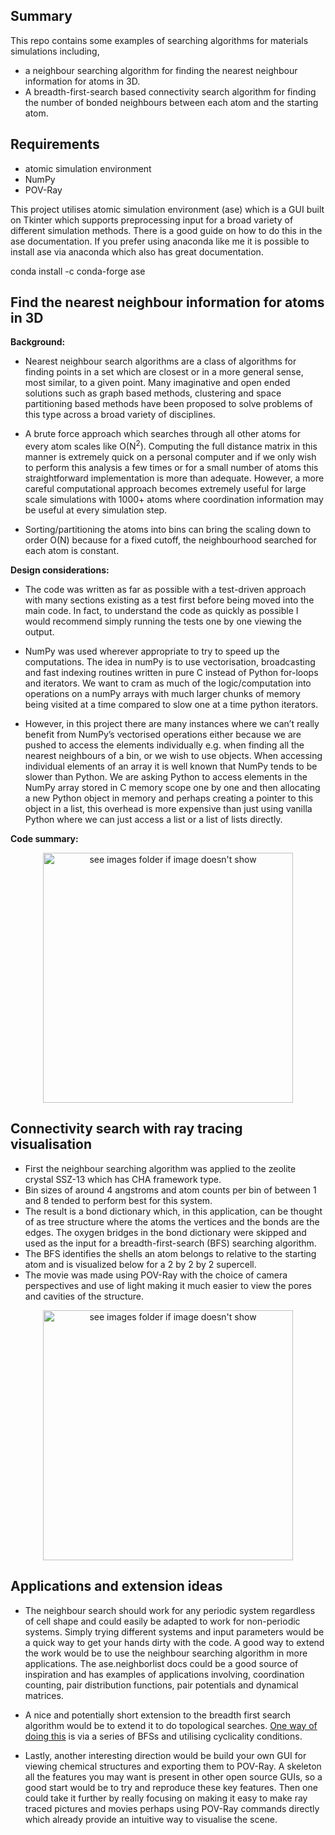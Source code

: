 ## Summary

This repo contains some examples of searching algorithms for materials simulations including,
* a neighbour searching algorithm for finding the nearest neighbour information for atoms in 3D.
* A breadth-first-search based connectivity search algorithm for finding the number of bonded neighbours between each atom and the starting atom.

## Requirements

* atomic simulation environment
* NumPy
* POV-Ray

This project utilises atomic simulation environment (ase) which is a GUI built on Tkinter which supports preprocessing input for a broad variety of different simulation methods. There is a good guide on how to do this in the ase documentation. If you prefer using anaconda like me it is possible to install ase via anaconda which also has great documentation.

conda install -c conda-forge ase

## Find the nearest neighbour information for atoms in 3D

**Background:**

* Nearest neighbour search algorithms are a class of algorithms for finding points in a set which are closest or in a more general sense, most similar, to a given point. Many imaginative and open ended solutions such as graph based methods, clustering and space partitioning based methods have been proposed to solve problems of this type across a broad variety of disciplines.

* A brute force approach which searches through all other atoms for every atom scales like O(N<sup>2</sup>). Computing the full distance matrix in this manner is extremely quick on a personal computer and if we only wish to perform this analysis a few times or for a small number of atoms this straightforward implementation is more than adequate. However, a more careful computational approach becomes extremely useful for large scale simulations with 1000+ atoms where coordination information may be useful at every simulation step. 

* Sorting/partitioning the atoms into bins can bring the scaling down to order O(N) because for a fixed cutoff, the neighbourhood searched for each atom is constant. 




**Design considerations:**

* The code was written as far as possible with a test-driven approach with many sections existing as a test first before being moved into the main code. In fact, to understand the code as quickly as possible I would recommend simply running the tests one by one viewing the output. 

* NumPy was used wherever appropriate to try to speed up the computations. The idea in numPy is to use vectorisation, broadcasting and fast indexing routines written in pure C instead of Python for-loops and iterators. We want to cram as much of the logic/computation into operations on a numPy arrays with much larger chunks of memory being visited at a time compared to slow one at a time python iterators. 

* However, in this project there are many instances where we can’t really benefit from NumPy’s vectorised operations either because we are pushed to access the elements individually e.g. when finding all the nearest neighbours of a bin, or we wish to use objects. When accessing individual elements of an array it is well known that NumPy tends to be slower than Python. We are asking Python to access elements in the NumPy array stored in C memory scope one by one and then allocating a new Python object in memory and perhaps creating a pointer to this object in a list, this overhead is more expensive than just using vanilla Python where we can just access a list or a list of lists directly.

**Code summary:**

<p align="center">
<img src="https://github.com/ashleytsmith/Useful_algorithms_for_materials_modelling/blob/main/Images_for_GitHub/neighbour_search_algo_overview.png" width="400" alt="see images folder if image doesn't show"> 
</p>


## Connectivity search with ray tracing visualisation

*	First the neighbour searching algorithm was applied to the zeolite crystal SSZ-13 which has CHA framework type.
*	Bin sizes of around 4 angstroms and atom counts per bin of between 1 and 8 tended to perform best for this system.
*	The result is a bond dictionary which, in this application, can be thought of as tree structure where the atoms the vertices and the bonds are the edges. The oxygen bridges in the bond dictionary were skipped and used as the input for a breadth-first-search (BFS) searching algorithm.
*	The BFS identifies the shells an atom belongs to relative to the starting atom and is visualized below for a 2 by 2 by 2 supercell. 
*	The movie was made using POV-Ray with the choice of camera perspectives and use of light making it much easier to view the pores and cavities of the structure.

<p align="center">
<img src="https://github.com/ashleytsmith/Useful_algorithms_for_materials_modelling/blob/main/Images_for_GitHub/connectivity_search_movie.gif" width="400" alt="see images folder if image doesn't show"> 
</p>


## Applications and extension ideas ##

* The neighbour search should work for any periodic system regardless of cell shape and could easily be adapted to work for non-periodic systems. Simply trying different systems and input parameters would be a quick way to get your hands dirty with the code. A good way to extend the work would be to use the neighbour searching algorithm in more applications. The ase.neighborlist docs could be a good source of inspiration and has examples of applications involving, coordination counting, pair distribution functions, pair potentials and dynamical matrices.

* A nice and potentially short extension to the breadth first search algorithm would be to extend it to do topological searches. [One way of doing this](https://www.sciencedirect.com/science/article/abs/pii/S1387181105003756) is via a series of BFSs and utilising cyclicality conditions.

* Lastly, another interesting direction would be build your own GUI for viewing chemical structures and exporting them to POV-Ray.  A skeleton all the features you may want is present in other open source GUIs, so a good start would be to try and reproduce these key features. Then one could take it further by really focusing on making it easy to make ray traced pictures and movies perhaps using POV-Ray commands directly which already provide an intuitive way to visualise the scene. 

